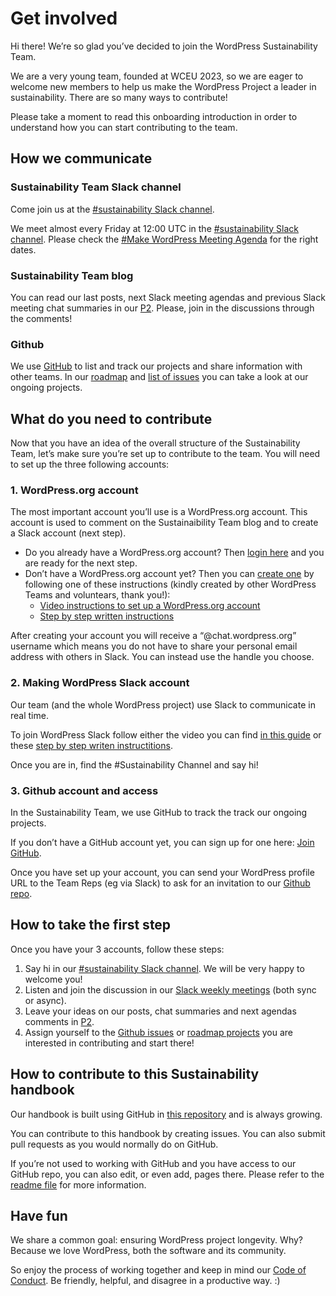 # Get involved

Hi there! We’re so glad you’ve decided to join the WordPress Sustainability Team.

We are a very young team, founded at WCEU 2023, so we are eager to welcome new members to help us make the WordPress Project a leader in sustainability. There are so many ways to contribute!

Please take a moment to read this onboarding introduction in order to understand how you can start contributing to the team.


## How we communicate

### Sustainability Team Slack channel

Come join us at the [#sustainability Slack channel](https://wordpress.slack.com/archives/sustainability/). 

We meet almost every Friday at 12:00 UTC in the [#sustainability Slack channel](https://wordpress.slack.com/archives/sustainability/). Please check the [#Make WordPress Meeting Agenda](https://make.wordpress.org/meetings/) for the right dates. 

### Sustainability Team blog

You can read our last posts, next Slack meeting agendas and previous Slack meeting chat summaries in our [P2](https://make.wordpress.org/sustainability/). Please, join in the discussions through the comments!

### Github

We use [GitHub](https://github.com/wordpress/sustainability/) to list and track our projects and share information with other teams. In our [roadmap](https://github.com/orgs/WordPress/projects/134/views/1) and [list of issues](https://github.com/WordPress/sustainability/issues) you can take a look at our ongoing projects.


## What do you need to contribute

Now that you have an idea of the overall structure of the Sustainability Team, let’s make sure you’re set up to contribute to the team. You will need to set up the three following accounts:

### 1. WordPress.org account

The most important account you’ll use is a WordPress.org account. This account is used to comment on the Sustainaibility Team blog and to create a Slack account (next step).

- Do you already have a WordPress.org account? Then [login here](https://login.wordpress.org) and you are ready for the next step.
- Don’t have a WordPress.org account yet? Then you can [create one](https://login.wordpress.org/register) by following one of these instructions (kindly created by other WordPress Teams and voluntears, thank you!):
  - [Video instructions to set up a WordPress.org account](https://learn.wordpress.org/tutorial/set-up-a-wordpress-org-account/)
  - [Step by step written instructions](https://github.com/WordPress/contributor-day-handbook/blob/master/*Start%20Here%20-%20General%20Guides/How%20to%20get%20a%20WordPress.org%20account.md)
 
After creating your account you will receive a “@chat.wordpress.org” username which means you do not have to share your personal email address with others in Slack. You can instead use the handle you choose.

### 2. Making WordPress Slack account

Our team (and the whole WordPress project) use Slack to communicate in real time.

To join WordPress Slack follow either the video you can find [in this guide](https://make.wordpress.org/chat/) or these [step by step writen instructitions](https://github.com/WordPress/contributor-day-handbook/blob/master/*Start%20Here%20-%20General%20Guides/How%20to%20join%20the%20WordPress.org%20Slack%20instance.md). 

Once you are in, find the #Sustainability Channel and say hi! 

### 3. Github account and access

In the Sustainability Team, we use GitHub to track the track our ongoing projects. 

If you don’t have a GitHub account yet, you can sign up for one here: [Join GitHub](https://github.com/join). 

Once you have set up your account, you can send your WordPress profile URL to the Team Reps (eg via Slack) to ask for an invitation to our [Github repo](https://github.com/WordPress/sustainability).


## How to take the first step

Once you have your 3 accounts, follow these steps: 

1. Say hi in our [#sustainability Slack channel](https://wordpress.slack.com/archives/sustainability/). We will be very happy to welcome you! 
2. Listen and join the discussion in our [Slack weekly meetings](https://wordpress.slack.com/archives/sustainability/) (both sync or async).
3. Leave your ideas on our posts, chat summaries and next agendas comments in [P2](https://make.wordpress.org/sustainability/). 
4. Assign yourself to the [Github issues](https://github.com/WordPress/sustainability/issues) or [roadmap projects](https://github.com/orgs/WordPress/projects/134/views/1) you are interested in contributing and start there!


## How to contribute to this Sustainability handbook

Our handbook is built using GitHub in [this repository](https://github.com/WordPress/sustainability) and is always growing. 

You can contribute to this handbook by creating issues. You can also submit pull requests as you would normally do on GitHub.

If you’re not used to working with GitHub and you have access to our GitHub repo, you can also edit, or even add, pages there. Please refer to the [readme file](https://github.com/WordPress/sustainability/blob/trunk/README.md) for more information.


## Have fun

We share a common goal: ensuring WordPress project longevity. Why? Because we love WordPress, both the software and its community. 

So enjoy the process of working together and keep in mind our [Code of Conduct](https://make.wordpress.org/handbook/community-code-of-conduct/). Be friendly, helpful, and disagree in a productive way. :) 
